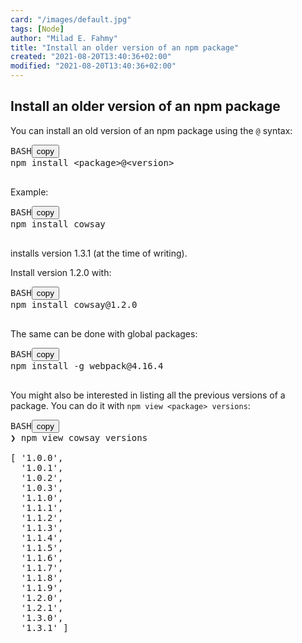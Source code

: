 ```yaml
---
card: "/images/default.jpg"
tags: [Node]
author: "Milad E. Fahmy"
title: "Install an older version of an npm package"
created: "2021-08-20T13:40:36+02:00"
modified: "2021-08-20T13:40:36+02:00"
---
```

<div id="___gatsby"><div style="outline:none" tabindex="-1" id="gatsby-focus-wrapper"><div class="layout-container"><main class="grid-container"><article class="article-reader"><h1 class="article-reader__headline">Install an older version of an npm package</h1><div><p>You can install an old version of an npm package using the <code class="language-text">@</code> syntax:</p><pre class="prism-code language-bash"><div class="shell-box-top"><span>BASH</span><button type="button">copy</button></div><div class="token-line"><span class="token function">npm</span><span class="token plain"> </span><span class="token function">install</span><span class="token plain"> </span><span class="token operator">&lt;</span><span class="token plain">package</span><span class="token operator">&gt;</span><span class="token plain">@</span><span class="token operator">&lt;</span><span class="token plain">version</span><span class="token operator">&gt;</span><span class="token plain"></span></div><div class="token-line"><span class="token plain">
</span></div></pre><p>Example:</p><pre class="prism-code language-bash"><div class="shell-box-top"><span>BASH</span><button type="button">copy</button></div><div class="token-line"><span class="token function">npm</span><span class="token plain"> </span><span class="token function">install</span><span class="token plain"> cowsay</span></div><div class="token-line"><span class="token plain">
</span></div></pre><p>installs version 1.3.1 (at the time of writing).</p><p>Install version 1.2.0 with:</p><pre class="prism-code language-bash"><div class="shell-box-top"><span>BASH</span><button type="button">copy</button></div><div class="token-line"><span class="token function">npm</span><span class="token plain"> </span><span class="token function">install</span><span class="token plain"> cowsay@1.2.0</span></div><div class="token-line"><span class="token plain">
</span></div></pre><p>The same can be done with global packages:</p><pre class="prism-code language-bash"><div class="shell-box-top"><span>BASH</span><button type="button">copy</button></div><div class="token-line"><span class="token function">npm</span><span class="token plain"> </span><span class="token function">install</span><span class="token plain"> -g webpack@4.16.4</span></div><div class="token-line"><span class="token plain">
</span></div></pre><p>You might also be interested in listing all the previous versions of a package. You can do it with <code class="language-text">npm view &lt;package&gt; versions</code>:</p><pre class="prism-code language-bash"><div class="shell-box-top"><span>BASH</span><button type="button">copy</button></div><div class="token-line"><span class="token plain">❯ </span><span class="token function">npm</span><span class="token plain"> view cowsay versions</span></div><div class="token-line"><span class="token plain">
</span></div><div class="token-line"><span class="token plain"></span><span class="token punctuation">[</span><span class="token plain"> </span><span class="token string">'1.0.0'</span><span class="token plain">,</span></div><div class="token-line"><span class="token plain">  </span><span class="token string">'1.0.1'</span><span class="token plain">,</span></div><div class="token-line"><span class="token plain">  </span><span class="token string">'1.0.2'</span><span class="token plain">,</span></div><div class="token-line"><span class="token plain">  </span><span class="token string">'1.0.3'</span><span class="token plain">,</span></div><div class="token-line"><span class="token plain">  </span><span class="token string">'1.1.0'</span><span class="token plain">,</span></div><div class="token-line"><span class="token plain">  </span><span class="token string">'1.1.1'</span><span class="token plain">,</span></div><div class="token-line"><span class="token plain">  </span><span class="token string">'1.1.2'</span><span class="token plain">,</span></div><div class="token-line"><span class="token plain">  </span><span class="token string">'1.1.3'</span><span class="token plain">,</span></div><div class="token-line"><span class="token plain">  </span><span class="token string">'1.1.4'</span><span class="token plain">,</span></div><div class="token-line"><span class="token plain">  </span><span class="token string">'1.1.5'</span><span class="token plain">,</span></div><div class="token-line"><span class="token plain">  </span><span class="token string">'1.1.6'</span><span class="token plain">,</span></div><div class="token-line"><span class="token plain">  </span><span class="token string">'1.1.7'</span><span class="token plain">,</span></div><div class="token-line"><span class="token plain">  </span><span class="token string">'1.1.8'</span><span class="token plain">,</span></div><div class="token-line"><span class="token plain">  </span><span class="token string">'1.1.9'</span><span class="token plain">,</span></div><div class="token-line"><span class="token plain">  </span><span class="token string">'1.2.0'</span><span class="token plain">,</span></div><div class="token-line"><span class="token plain">  </span><span class="token string">'1.2.1'</span><span class="token plain">,</span></div><div class="token-line"><span class="token plain">  </span><span class="token string">'1.3.0'</span><span class="token plain">,</span></div><div class="token-line"><span class="token plain">  </span><span class="token string">'1.3.1'</span><span class="token plain"> </span><span class="token punctuation">]</span><span class="token plain"></span></div><div class="token-line"><span class="token plain">
</span></div></pre></div></article></main></div></div><div id="gatsby-announcer" style="position:absolute;top:0;width:1px;height:1px;padding:0;overflow:hidden;clip:rect(0, 0, 0, 0);white-space:nowrap;border:0" aria-live="assertive" aria-atomic="true"></div></div>
